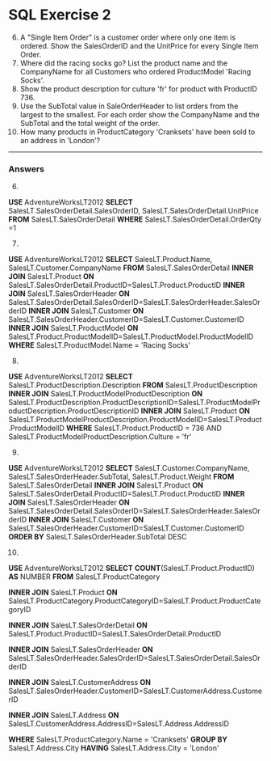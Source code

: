 # SQL Exercise 2
6. A "Single Item Order" is a customer order where only one item is ordered. Show the SalesOrderID and the UnitPrice for every Single Item Order.
7. Where did the racing socks go? List the product name and the CompanyName for all Customers who ordered ProductModel 'Racing Socks'.
8. Show the product description for culture 'fr' for product with ProductID 736. 
9. Use the SubTotal value in SaleOrderHeader to list orders from the largest to the smallest. For each order show the CompanyName and the SubTotal and the total weight of the order.
10. How many products in ProductCategory 'Cranksets' have been sold to an address in 'London'?
---
### Answers
6.
**USE** AdventureWorksLT2012
**SELECT** SalesLT.SalesOrderDetail.SalesOrderID, SalesLT.SalesOrderDetail.UnitPrice
**FROM** SalesLT.SalesOrderDetail
**WHERE** SalesLT.SalesOrderDetail.OrderQty =1

7.
**USE** AdventureWorksLT2012
**SELECT**
SalesLT.Product.Name,
SalesLT.Customer.CompanyName
**FROM** SalesLT.SalesOrderDetail
**INNER JOIN** SalesLT.Product **ON**
SalesLT.SalesOrderDetail.ProductID=SalesLT.Product.ProductID
**INNER JOIN** SalesLT.SalesOrderHeader **ON**
SalesLT.SalesOrderDetail.SalesOrderID=SalesLT.SalesOrderHeader.SalesOrderID
**INNER JOIN** SalesLT.Customer **ON**
SalesLT.SalesOrderHeader.CustomerID=SalesLT.Customer.CustomerID
**INNER JOIN** SalesLT.ProductModel **ON**
SalesLT.Product.ProductModelID=SalesLT.ProductModel.ProductModelID
**WHERE** SalesLT.ProductModel.Name = 'Racing Socks'

8.
**USE** AdventureWorksLT2012
**SELECT**
SalesLT.ProductDescription.Description
**FROM** SalesLT.ProductDescription 
**INNER JOIN** SalesLT.ProductModelProductDescription **ON**
SalesLT.ProductDescription.ProductDescriptionID=SalesLT.ProductModelProductDescription.ProductDescriptionID
**INNER JOIN** SalesLT.Product **ON**
SalesLT.ProductModelProductDescription.ProductModelID=SalesLT.Product.ProductModelID
**WHERE** SalesLT.Product.ProductID = 736 AND SalesLT.ProductModelProductDescription.Culture = 'fr'

9.
**USE** AdventureWorksLT2012
**SELECT**
SalesLT.Customer.CompanyName,
SalesLT.SalesOrderHeader.SubTotal,
SalesLT.Product.Weight
**FROM** SalesLT.SalesOrderDetail
**INNER JOIN** SalesLT.Product **ON**
SalesLT.SalesOrderDetail.ProductID=SalesLT.Product.ProductID
**INNER JOIN** SalesLT.SalesOrderHeader **ON**
SalesLT.SalesOrderDetail.SalesOrderID=SalesLT.SalesOrderHeader.SalesOrderID
**INNER JOIN** SalesLT.Customer **ON**
SalesLT.SalesOrderHeader.CustomerID=SalesLT.Customer.CustomerID
**ORDER BY** SalesLT.SalesOrderHeader.SubTotal DESC

10.
**USE** AdventureWorksLT2012
**SELECT**
**COUNT**(SalesLT.Product.ProductID) **AS** NUMBER
**FROM** SalesLT.ProductCategory

**INNER JOIN** SalesLT.Product **ON**
SalesLT.ProductCategory.ProductCategoryID=SalesLT.Product.ProductCategoryID

**INNER JOIN** SalesLT.SalesOrderDetail **ON**
SalesLT.Product.ProductID=SalesLT.SalesOrderDetail.ProductID

**INNER JOIN** SalesLT.SalesOrderHeader **ON**
SalesLT.SalesOrderHeader.SalesOrderID=SalesLT.SalesOrderDetail.SalesOrderID

**INNER JOIN** SalesLT.CustomerAddress **ON**
SalesLT.SalesOrderHeader.CustomerID=SalesLT.CustomerAddress.CustomerID

**INNER JOIN** SalesLT.Address **ON**
SalesLT.CustomerAddress.AddressID=SalesLT.Address.AddressID

**WHERE** SalesLT.ProductCategory.Name = 'Cranksets'
**GROUP BY** SalesLT.Address.City
**HAVING** SalesLT.Address.City = 'London'
